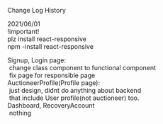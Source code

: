 Change Log History

2021/06/01  
!important!  
plz install react-responsive  
npm -install react-responsive  

Signup, Login page:  
&nbsp;change class component to functional component  
&nbsp;fix page for responsible page    
AuctioneerProfile(Profile page):    
&nbsp;just design, didnt do anything about backend   
&nbsp;that include User profile(not auctioneer) too.  
Dashboard, RecoveryAccount   
&nbsp;nothing    
